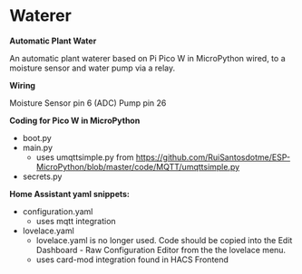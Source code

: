 # Waterer
<b>Automatic Plant Water</b>

An automatic plant waterer based on Pi Pico W in MicroPython wired, to a moisture sensor and water pump via a relay.

<b>Wiring</b>

Moisture Sensor pin 6 (ADC)
Pump pin 26 
    
<b>Coding for Pico W in MicroPython</b>

- boot.py
- main.py
  - uses umqttsimple.py from https://github.com/RuiSantosdotme/ESP-MicroPython/blob/master/code/MQTT/umqttsimple.py
- secrets.py
  
<b>Home Assistant yaml snippets:</b>

- configuration.yaml
  - uses mqtt integration
- lovelace.yaml
  - lovelace.yaml is no longer used. Code should be copied into the Edit Dashboard - Raw Configuration Editor from the the lovelace menu.
  - uses card-mod integration found in HACS Frontend

